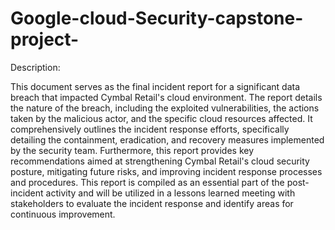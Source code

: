 # Google-cloud-Security-capstone-project-



Description:

This document serves as the final incident report for a significant data breach that impacted Cymbal Retail's cloud environment. The report details the nature of the breach, including the exploited vulnerabilities, the actions taken by the malicious actor, and the specific cloud resources affected. It comprehensively outlines the incident response efforts, specifically detailing the containment, eradication, and recovery measures implemented by the security team. Furthermore, this report provides key recommendations aimed at strengthening Cymbal Retail's cloud security posture, mitigating future risks, and improving incident response processes and procedures. This report is compiled as an essential part of the post-incident activity and will be utilized in a lessons learned meeting with stakeholders to evaluate the incident response and identify areas for continuous improvement.




